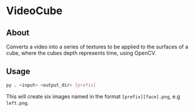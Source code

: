 # VideoCube

## About

Converts a video into a series of textures to be applied to the surfaces of a cube, where the cubes depth represents time, using OpenCV.

## Usage

```bash
py . <input> <output_dir> [prefix]
```

This will create six images named in the format `[prefix][face].png`, e.g `left.png`.
